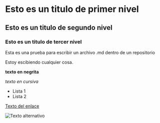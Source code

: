 # Esto es un titulo de primer nivel

## Esto es un titulo de segundo nivel

### Esto es un titulo de tercer nivel

Esta es una prueba para escribir un archivo .md dentro de un repositorio

Estoy escibiendo cualquier cosa.

**texto en negrita**

*texto en cursiva*

- Lista 1
- Lista 2

[Texto del enlace](https://example.com)

![Texto alternativo](ruta/imagen.png)



